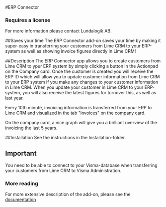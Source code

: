 #ERP Connector

### Requires a license
For more information please contact Lundalogik AB.

##Saves your time
The ERP Connector add-on saves your time by making it super-easy in transferring your customers from Lime CRM to your ERP-system as well as showing invoice figures directly in Lime CRM!

##Description
The ERP Connector app allows you to create customers from Lime CRM to ypur ERP system by simply clicking a button in the Actionpad on the Company card. Once the customer is created you will receive the ERP ID which will allow you to update customer information from Lime CRM to your ERP system if you make any changes to your customer information in Lime CRM. When you update your customer in Lime CRM to your ERP-system, you will also receive the latest figures for turnover this, as well as last year.

Every 10th minute, invoicing information is transferred from your ERP to Lime CRM and visualized in the tab "Invoices" on the company card.

On the company card, a nice graph will give you a brilliant overview of the invoicing the last 5 years.

##Installation
See the instructions in the Installation-folder.

## Important
You need to be able to connect to your Visma-database when transferring your customers from Lime CRM to Visma Administration.

### More reading
For more extensive description of the add-on, please see the <a href="http://docs.lundalogik.com/crm/addons/visma-administration/start">documentation</a>
